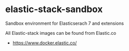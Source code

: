 # elastic-stack-sandbox
Sandbox environment for Elasticserach 7 and extensions

All Elastic-stack images can be found from Elastic.co
- https://www.docker.elastic.co/

